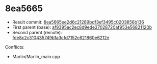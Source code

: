 # 8ea5665
- Result commit: [8ea5665ee2d6c21289bdf3ef3495c0203856b136](https://github.com/MarlinFirmware/Marlin/commit/8ea5665ee2d6c21289bdf3ef3495c0203856b136)
- First parent (base): [af9395ac2ec8d9ede37028720af953e56821120b](https://github.com/MarlinFirmware/Marlin/commit/af9395ac2ec8d9ede37028720af953e56821120b)
- Second parent (remote): [fde8c2c310435749b1a3cfd7152c621860e6212e](https://github.com/MarlinFirmware/Marlin/commit/fde8c2c310435749b1a3cfd7152c621860e6212e)

Conflicts:
- Marlin/Marlin_main.cpp
